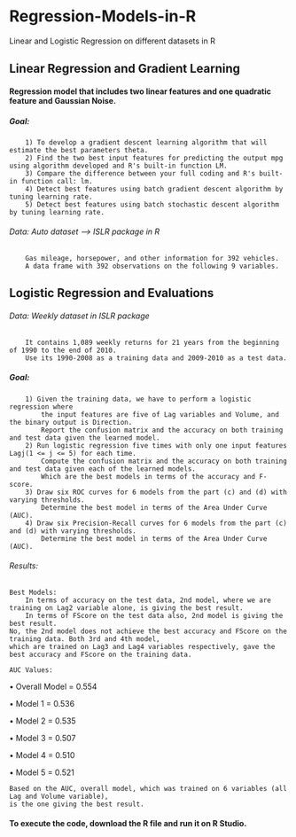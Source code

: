 # Regression-Models-in-R
Linear and Logistic Regression on different datasets in R


## Linear Regression and Gradient Learning

#### Regression model that includes two linear features and one quadratic feature and Gaussian Noise.
##### Goal: 
		1) To develop a gradient descent learning algorithm that will estimate the best parameters theta.
		2) Find the two best input features for predicting the output mpg using algorithm developed and R's built-in function LM.
		3) Compare the difference between your full coding and R's built-in function call: lm.
		4) Detect best features using batch gradient descent algorithm by tuning learning rate.
		5) Detect best features using batch stochastic descent algorithm by tuning learning rate.

###### Data: Auto dataset --> ISLR package in R
		Gas mileage, horsepower, and other information for 392 vehicles.
		A data frame with 392 observations on the following 9 variables.
    
    
## Logistic Regression and Evaluations

###### Data: Weekly dataset in ISLR package
		It contains 1,089 weekly returns for 21 years from the beginning of 1990 to the end of 2010.
		Use its 1990-2008 as a training data and 2009-2010 as a test data.
		
##### Goal:
		1) Given the training data, we have to perform a logistic regression where 
			the input features are five of Lag variables and Volume, and the binary output is Direction. 
			Report the confusion matrix and the accuracy on both training and test data given the learned model.
		2) Run logistic regression five times with only one input features Lagj(1 <= j <= 5) for each time. 
			Compute the confusion matrix and the accuracy on both training and test data given each of the learned models. 
			Which are the best models in terms of the accuracy and F-score.
		3) Draw six ROC curves for 6 models from the part (c) and (d) with varying thresholds. 
			Determine the best model in terms of the Area Under Curve (AUC).
		4) Draw six Precision-Recall curves for 6 models from the part (c) and (d) with varying thresholds. 
			Determine the best model in terms of the Area Under Curve (AUC).
			
###### Results:

	Best Models:
		In terms of accuracy on the test data, 2nd model, where we are training on Lag2 variable alone, is giving the best result.
		In terms of FScore on the test data also, 2nd model is giving the best result.
	No, the 2nd model does not achieve the best accuracy and FScore on the training data. Both 3rd and 4th model, 
	which are trained on Lag3 and Lag4 variables respectively, gave the best accuracy and FScore on the training data.
	
	AUC Values:
	
• Overall Model = 0.554

• Model 1 = 0.536

• Model 2 = 0.535

• Model 3 = 0.507

• Model 4 = 0.510

• Model 5 = 0.521

	Based on the AUC, overall model, which was trained on 6 variables (all Lag and Volume variable), 
	is the one giving the best result.
  
  
  #### To execute the code, download the R file and run it on R Studio.
    
    
    
